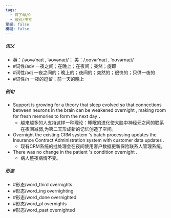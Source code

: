 ```yaml
---
tags:
  - 首字母/O
  - 级别/中考
掌握: false
模糊: false
---
```

##### 词义
- 英：/ˌəʊvəˈnaɪt , ˈəʊvənaɪt/； 美：/ˌoʊvərˈnaɪt , ˈoʊvərnaɪt/
- #词性/adv  一夜之间；在晚上；在夜间；突然；旋即
- #词性/adj  一夜之间的；晚上的；夜间的；突然的；很快的；只供一夜的
- #词性/n  一夜的逗留；前一天的晚上
##### 例句
- Support is growing for a theory that sleep evolved so that connections between neurons in the brain can be weakened overnight , making room for fresh memories to form the next day ．
	- 越来越多的人支持这样一种理论：睡眠的进化使大脑中神经元之间的联系在夜间减弱,为第二天形成新的记忆创造了空间。
- Overnight the existing CRM system 's batch processing updates the Insurance Contract Administration system with customer data updates .
	- 现有CRM系统的批处理会在夜间使用客户数据更新保险联系人管理系统。
- There was no change in the patient 's condition overnight .
	- 病人整夜病情不变。
##### 形态
- #形态/word_third overnights
- #形态/word_ing overnighting
- #形态/word_done overnighted
- #形态/word_pl overnights
- #形态/word_past overnighted
